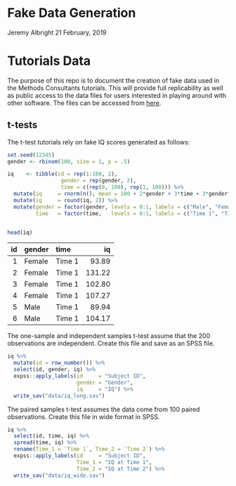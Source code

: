 Fake Data Generation
================
Jeremy Albright
21 February, 2019

# Tutorials Data

The purpose of this repo is to document the creation of fake data used
in the Methods Consultants tutorials. This will provide full
replicability as well as public access to the data files for users
interested in playing around with other software. The files can be
accessed from [here](tree/master/data).

## t-tests

The t-test tutorials rely on fake IQ scores generated as follows:

``` r
set.seed(12345)
gender <- rbinom(100, size = 1, p = .5)

iq    <- tibble(id = rep(1:100, 2),
                 gender = rep(gender, 2), 
                 time = c(rep(0, 100), rep(1, 100))) %>%
  mutate(iq     = rnorm(n(), mean = 100 + 2*gender + 3*time + 3*gender*time, sd = 15)) %>%
  mutate(iq     = round(iq, 2)) %>%
  mutate(gender = factor(gender, levels = 0:1, labels = c("Male", "Female")),
         time   = factor(time,   levels = 0:1, labels = c("Time 1", "Time 2")))


head(iq)
```

<div class="kable-table">

| id | gender | time   |     iq |
| -: | :----- | :----- | -----: |
|  1 | Female | Time 1 |  93.89 |
|  2 | Female | Time 1 | 131.22 |
|  3 | Female | Time 1 | 102.80 |
|  4 | Female | Time 1 | 107.27 |
|  5 | Male   | Time 1 |  89.94 |
|  6 | Male   | Time 1 | 104.17 |

</div>

The one-sample and independent samples t-test assume that the 200
observations are independent. Create this file and save as an SPSS file.

``` r
iq %>%
  mutate(id = row_number()) %>% 
  select(id, gender, iq) %>%
  expss::apply_labels(id     = "Subject ID",
                      gender = "Gender",
                      iq     = "IQ") %>%
  write_sav("data/iq_long.sav")
```

The paired samples t-test assumes the data come from 100 paired
observations. Create this file in wide format in SPSS.

``` r
iq %>%
  select(id, time, iq) %>%
  spread(time, iq) %>%
  rename(Time_1 = `Time 1`, Time_2 = `Time 2`) %>%
  expss::apply_labels(id     = "Subject ID",
                      Time_1 = "IQ at Time 1",
                      Time_2 = "IQ at Time 2") %>%
  write_sav("data/iq_wide.sav")
```
